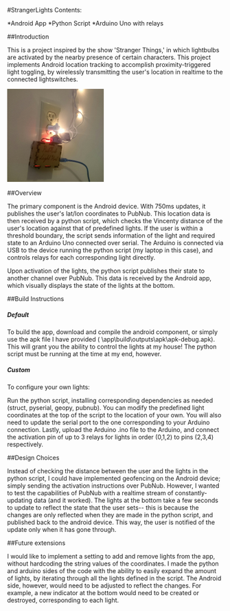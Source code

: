 #StrangerLights
Contents:

*Android App
*Python Script
*Arduino Uno with relays


##Introduction

This is a project inspired by the show 'Stranger Things,' in which lightbulbs are activated by the nearby presence of certain characters. This project implements Android location tracking to accomplish proximity-triggered light toggling, by wirelessly transmitting the user's location in realtime to the connected lightswitches.

<img src="https://github.com/Teetertater/StrangerLights/blob/master/Light_On.JPG" height="216" width="225">

##Overview

The primary component is the Android device. With 750ms updates, it publishes the user's lat/lon coordinates to PubNub. This location data is then received by a python script, which checks the Vincenty distance of the user's location against that of predefined lights. If the user is within a threshold boundary, the script sends information of the light and required state to an Arduino Uno connected over serial.
The Arduino is connected via USB to the device running the python script (my laptop in this case), and controls relays for each corresponding light directly.

Upon activation of the lights, the python script publishes their state to another channel over PubNub. This data is received by the Android app, which visually displays the state of the lights at the bottom.

##Build Instructions

##### Default

To build the app, download and compile the android component, or simply use the apk file I have provided (
\app\build\outputs\apk\apk-debug.apk). This will grant you the ability to control the lights at my house!
The python script must be running at the time at my end, however.

##### Custom

To configure your own lights:

Run the python script, installing corresponding dependencies as needed (struct, pyserial, geopy, pubnub). 
You can modify the predefined light coordinates at the top of the script to the location of your own. You will also need to update the serial port to the one corresponding to your Arduino connection. Lastly, upload the Arduino .ino file to the Arduino, and connect the activation pin of up to 3 relays for lights in order (0,1,2) to pins (2,3,4) respectively.

##Design Choices

Instead of checking the distance between the user and the lights in the python script, I could have implemented geofencing on the Android device; simply sending the activation instructions over PubNub. However, I wanted to test the capabilities of PubNub with a realtime stream of constantly-updating data (and it worked). The lights at the bottom take a few seconds to update to reflect the state that the user sets-- this is because the changes are only reflected when they are made in the python script, and published back to the android device. This way, the user is notified of the update only when it has gone through. 

##Future extensions

I would like to implement a setting to add and remove lights from the app, without hardcoding the string values of the coordinates. I made the python and arduino sides of the code with the ability to easily expand the amount of lights, by iterating through all the lights defined in the script. The Android side, however, would need to be adjusted to reflect the changes. For example, a new indicator at the bottom would need to be created or destroyed, corresponding to each light.
